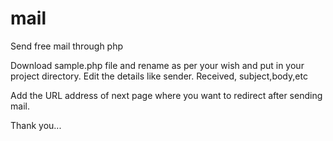 # mail
Send free mail through php

Download sample.php file and rename as per your wish and put in your project directory.
Edit the details like sender. Received, subject,body,etc

Add the URL address of next page where you want to redirect after sending mail.


Thank you...
